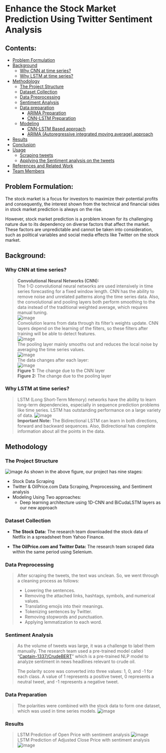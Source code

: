 # Enhance the Stock Market Prediction Using Twitter Sentiment Analysis

## Contents:
* [Problem Formulation](#Problem-Formulation)
* [Background](#Background)
  * [Why CNN at time series?](#Why-CNN-at-time-series?)
  * [Why LSTM at time series?](#Why-LSTM-at-time-series?)
* [Methodology](#Methodology)
  * [The Project Structure](#The-Project-Structure)
  * [Dataset Collection](#Dataset-Collection)
  * [Data Preprocessing](#Data-Preprocessing)
  * [Sentiment Analysis](#Sentiment-Analysis)
  * [Data preparation](#Data-preparation)
    * [ARIMA Preparation](#ARIMA-Preparation)
    * [CNN-LSTM Preparation](#CNN-LSTM-Preparation)
  * [Modeling](#Modeling)
    * [CNN-LSTM Based approach](#CNN-LSTM-Based-approach)
    * [ARIMA (Autoregressive integrated moving average) approach](#ARIMA-(Autoregressive-integrated-moving-average)-approach)
* [Results](#Results)
* [Conclusion](#Conclusion)
* [Usage](#Usage)
  * [Scraping tweets ](#Scraping-tweets)
  * [Applying the Sentiment analysis on the tweets](#Applying-the-Sentiment-analysis-on-the-tweets)
* [References and Related Work](#References-and-Related-Work)
* [Team Members](#Team-Members)

## Problem Formulation:
The stock market is a focus for investors to maximize their potential
profits and consequently, the interest shown from the technical
and financial sides in stock market prediction is always on the rise.

However, stock market prediction is a problem known for its challenging
nature due to its dependency on diverse factors that affect 
the market. These factors are unpredictable and cannot be taken into
consideration, such as political variables and social media effects
like Twitter on the stock market.

## Background:

### Why CNN at time series?
> **Convolutional Neural Networks (CNN):** <br> 
> The 1-D convolutional neural networks are used intensively in time series forecasting for a fixed window length. CNN has the ability to remove noise and unrelated patterns along the time series data. Also, the convolutional and pooling layers both perform smoothing to the data instead of the traditional weighted average, which requires manual tuning.<br>
> ![image](image/image2.png)<br>
> Convolution learns from data through its filter’s weights update. CNN layers depend on the learning of the filters, so these filters after training will be able to detect features.<br>
> ![image](image/image3.png)<br>
> The pooling layer mainly smooths out and reduces the local noise by averaging the time series values.<br>
> ![image](image/image4.png)<br>
> The data changes after each layer:<br>
> ![image](image/image5.png)<br>
> **Figure 1:** The change due to the CNN layer<br>
> **Figure 2:** The change due to the pooling layer<br>

### Why LSTM at time series?

> LSTM (Long Short-Term Memory) networks have the ability to learn long-term dependencies, especially in sequence prediction problems like time series. LSTM has outstanding performance on a large variety of data.
> ![image](image/image6.png)<br>
> **Important Note:** The Bidirectional LSTM can learn in both directions, forward and backward sequences. Also, Bidirectional has complete information about all the points in the data.

## Methodology
### The Project Structure
![image](image/image7.png)
As shown in the above figure, our project has nine stages:
- Stock Data Scraping
- Twitter & OilPrice.com Data Scraping, Preprocessing, and Sentiment analysis
- Modeling Using Two approaches:
  - Deep learning architecture using 1D-CNN and BiCudaLSTM layers as our new approach

### Dataset Collection
- **The Stock Data:** The research team downloaded the stock data of Netflix in a spreadsheet from Yahoo Finance.

- **The OilPrice.com and Twitter Data:** The research team scraped data within the same period using Selenium.

### Data Preprocessing
> After scraping the tweets, the text was unclean. So, we went through a cleaning process as follows:
> - Lowering the sentences.
> - Removing the attached links, hashtags, symbols, and numerical values.
> - Translating emojis into their meanings.
> - Tokenizing sentences by Twitter.
> - Removing stopwords and punctuation.
> - Applying lemmatization to each word.
> 

### Sentiment Analysis
> As the volume of tweets was large, it was a challenge to label them manually. The research team used a pre-trained model called “[Captain-1337/CrudeBERT](https://huggingface.co/Captain-1337/CrudeBERT)” which is a pre-trained NLP model to analyze sentiment in news headlines relevant to crude oil.
> 
> The polarity score was converted into three values: 1, 0, and -1 for each class. A value of 1 represents a positive tweet, 0 represents a neutral tweet, and -1 represents a negative tweet.

### Data Preparation
> The polarities were combined with the stock data to form one dataset, which was used in time series models.
> ![image](image/image8.png)

### Results
> LSTM Prediction of Open Price with sentiment analysis
> ![image](image/image9.jpeg)
> LSTM Prediction of Adjusted Close Price with sentiment analysis
> ![image](image/image10.jpeg)
